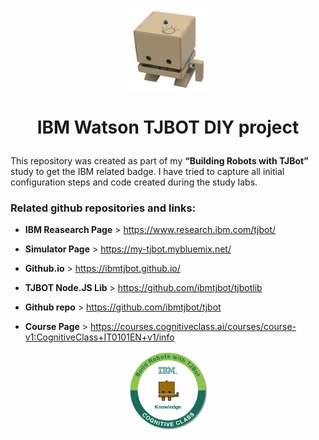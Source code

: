 
<p align="center"> <img src="./misc/tjbot1.png" width="25%"> </p>

# <p align="center"> IBM Watson TJBOT DIY project </p>

This repository was created as part of my **“Building Robots with TJBot”** study to get the IBM related badge. I have tried to capture all initial configuration steps and code created during the study labs.

### Related github repositories and links:

* **IBM Reasearch Page** >  https://www.research.ibm.com/tjbot/

* **Simulator Page** > https://my-tjbot.mybluemix.net/

* **Github.io** > https://ibmtjbot.github.io/

* **TJBOT Node.JS Lib** > https://github.com/ibmtjbot/tjbotlib

* **Github repo** > https://github.com/ibmtjbot/tjbot

* **Course Page** > https://courses.cognitiveclass.ai/courses/course-v1:CognitiveClass+IT0101EN+v1/info

<p align="center"> <img src="./misc/badge.png" width="25%"> </p>
